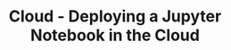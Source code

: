 ---
type: laboratory
title: Cloud - Deploying a Jupyter Notebook in the Cloud
tldr: "This session walks through deploying a Jupyter Notebook on AWS, covering: 1. Setting up an AWS Educate account, 2. Launching an EC2 instance, 3. Configuring a Python environment for Jupyter, and 4. Key AWS concepts like security groups, key pairs, and SSH access. By the end, you’ll know how to deploy and securely access Jupyter Notebook on EC2."
thumbnail: /static_files/presentations/17705110-HDCB_unit3-aws(I).png
links: 
    - url: /static_files/presentations/17705110-HDCB_unit3-aws(I).pdf
      name: slides
---